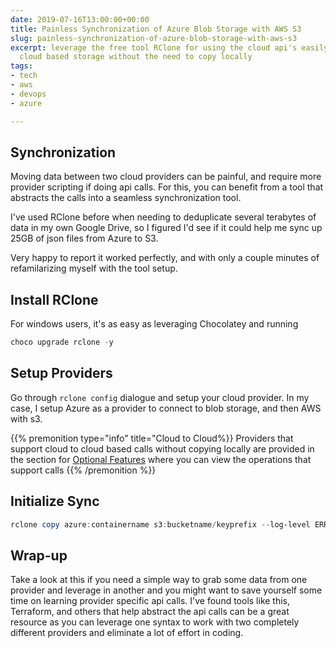 ```yaml
---
date: 2019-07-16T13:00:00+00:00
title: Painless Synchronization of Azure Blob Storage with AWS S3
slug: painless-synchronization-of-azure-blob-storage-with-aws-s3
excerpt: leverage the free tool RClone for using the cloud api's easily to synchronize
  cloud based storage without the need to copy locally
tags:
- tech
- aws
- devops
- azure

---
```

## Synchronization

Moving data between two cloud providers can be painful, and require more provider scripting if doing api calls. For this, you can benefit from a tool that abstracts the calls into a seamless synchronization tool. 

I've used RClone before when needing to deduplicate several terabytes of data in my own Google Drive, so I figured I'd see if it could help me sync up 25GB of json files from Azure to S3. 

Very happy to report it worked perfectly, and with only a couple minutes of refamilarizing myself with the tool setup. 


## Install RClone

For windows users, it's as easy as leveraging Chocolatey and running

```powershell
choco upgrade rclone -y
```

## Setup Providers

Go through `rclone config` dialogue and setup your cloud provider. In my case, I setup Azure as a provider to connect to blob storage, and then AWS with s3.

{{% premonition type="info" title="Cloud to Cloud%}}
Providers that support cloud to cloud based calls without copying locally are provided in the section for [Optional Features](http://bit.ly/2LEOSrR) where you can view the operations that support calls
{{% /premonition %}}


## Initialize Sync

```powershell
rclone copy azure:containername s3:bucketname/keyprefix --log-level ERROR --progress --dry-run
```

## Wrap-up

Take a look at this if you need a simple way to grab some data from one provider and leverage in another and you might want to save yourself some time on learning provider specific api calls. I've found tools like this, Terraform, and others that help abstract the api calls can be a great resource as you can leverage one syntax to work with two completely different providers and eliminate a lot of effort in coding.
